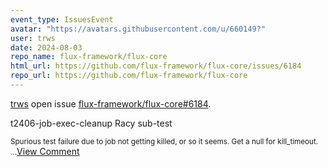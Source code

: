 ```yaml
---
event_type: IssuesEvent
avatar: "https://avatars.githubusercontent.com/u/660149?"
user: trws
date: 2024-08-03
repo_name: flux-framework/flux-core
html_url: https://github.com/flux-framework/flux-core/issues/6184
repo_url: https://github.com/flux-framework/flux-core
---
```


<a href='https://github.com/trws' target='_blank'>trws</a> open issue <a href='https://github.com/flux-framework/flux-core/issues/6184' target='_blank'>flux-framework/flux-core#6184</a>.

<p>t2406-job-exec-cleanup Racy sub-test</p><small>Spurious test failure due to job not getting killed, or so it seems. Get a null for kill_timeout. ...</small><a href='https://github.com/flux-framework/flux-core/issues/6184' target='_blank'>View Comment</a>